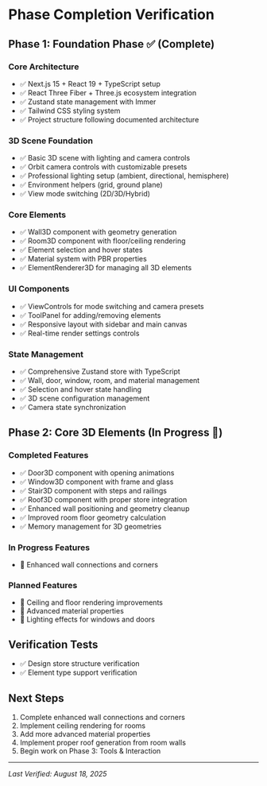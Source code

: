 # Phase Completion Verification

## Phase 1: Foundation Phase ✅ (Complete)

### Core Architecture
- ✅ Next.js 15 + React 19 + TypeScript setup
- ✅ React Three Fiber + Three.js ecosystem integration
- ✅ Zustand state management with Immer
- ✅ Tailwind CSS styling system
- ✅ Project structure following documented architecture

### 3D Scene Foundation
- ✅ Basic 3D scene with lighting and camera controls
- ✅ Orbit camera controls with customizable presets
- ✅ Professional lighting setup (ambient, directional, hemisphere)
- ✅ Environment helpers (grid, ground plane)
- ✅ View mode switching (2D/3D/Hybrid)

### Core Elements
- ✅ Wall3D component with geometry generation
- ✅ Room3D component with floor/ceiling rendering
- ✅ Element selection and hover states
- ✅ Material system with PBR properties
- ✅ ElementRenderer3D for managing all 3D elements

### UI Components
- ✅ ViewControls for mode switching and camera presets
- ✅ ToolPanel for adding/removing elements
- ✅ Responsive layout with sidebar and main canvas
- ✅ Real-time render settings controls

### State Management
- ✅ Comprehensive Zustand store with TypeScript
- ✅ Wall, door, window, room, and material management
- ✅ Selection and hover state handling
- ✅ 3D scene configuration management
- ✅ Camera state synchronization

## Phase 2: Core 3D Elements (In Progress 🚧)

### Completed Features
- ✅ Door3D component with opening animations
- ✅ Window3D component with frame and glass
- ✅ Stair3D component with steps and railings
- ✅ Roof3D component with proper store integration
- ✅ Enhanced wall positioning and geometry cleanup
- ✅ Improved room floor geometry calculation
- ✅ Memory management for 3D geometries

### In Progress Features
- 🔧 Enhanced wall connections and corners

### Planned Features
- 🔧 Ceiling and floor rendering improvements
- 🔧 Advanced material properties
- 🔧 Lighting effects for windows and doors

## Verification Tests
- ✅ Design store structure verification
- ✅ Element type support verification

## Next Steps
1. Complete enhanced wall connections and corners
2. Implement ceiling rendering for rooms
3. Add more advanced material properties
4. Implement proper roof generation from room walls
5. Begin work on Phase 3: Tools & Interaction

---
*Last Verified: August 18, 2025*